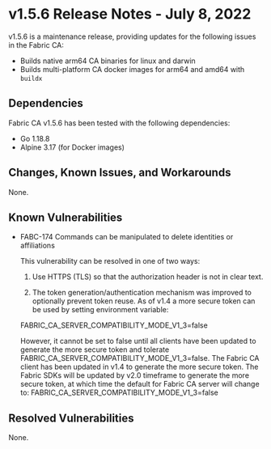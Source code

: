 v1.5.6 Release Notes - July 8, 2022
===================================

v1.5.6 is a maintenance release, providing updates for the following issues in the Fabric CA:

- Builds native arm64 CA binaries for linux and darwin
- Builds multi-platform CA docker images for arm64 and amd64 with `buildx`

Dependencies
------------

Fabric CA v1.5.6 has been tested with the following dependencies:
- Go 1.18.8
- Alpine 3.17 (for Docker images)

Changes, Known Issues, and Workarounds
--------------------------------------

None.

Known Vulnerabilities
---------------------
- FABC-174 Commands can be manipulated to delete identities or affiliations

  This vulnerability can be resolved in one of two ways:

    1) Use HTTPS (TLS) so that the authorization header is not in clear text.

    2) The token generation/authentication mechanism was improved to optionally prevent
       token reuse. As of v1.4 a more secure token can be used by setting environment variable:

  FABRIC_CA_SERVER_COMPATIBILITY_MODE_V1_3=false

  However, it cannot be set to false until all clients have
  been updated to generate the more secure token and tolerate
  FABRIC_CA_SERVER_COMPATIBILITY_MODE_V1_3=false.
  The Fabric CA client has been updated in v1.4 to generate the more secure token.
  The Fabric SDKs will be updated by v2.0 timeframe to generate the more secure token,
  at which time the default for Fabric CA server will change to:
  FABRIC_CA_SERVER_COMPATIBILITY_MODE_V1_3=false

Resolved Vulnerabilities
------------------------
None.
